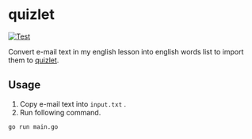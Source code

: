 # quizlet

[![Test](https://github.com/shibataka000/quizlet/actions/workflows/test.yaml/badge.svg)](https://github.com/shibataka000/quizlet/actions/workflows/test.yaml)

Convert e-mail text in my english lesson into english words list to import them to [quizlet](https://quizlet.com/).

## Usage
1. Copy e-mail text into `input.txt` .
2. Run following command.

```bash
go run main.go
```
